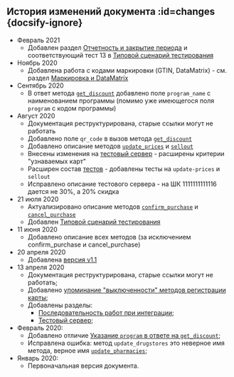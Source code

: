 ## История изменений документа :id=changes {docsify-ignore}

* Февраль 2021
  * Добавлен раздел [Отчетность и закрытие периода](/reporting.md) и соответствующий тест 13 в [Типовой сценарий тестирования](/test-cases.md)
* Ноябрь 2020
  * Добавлена работа с кодами маркировки (GTIN, DataMatrix) - см. раздел [Маркировка и DataMatrix](/datamatrix)
* Сентябрь 2020
  * В ответ метода [`get_discount`](/methods/get_discount.md) добавлено поле `program_name` с наименованием программы (помимо уже имеющегося поля `program` с кодом программы)
* Август 2020
  * Документация реструктурирована, старые ссылки могут не работать
  * Добавлено поле `qr_code` в вызов метода [`get_discount`](/methods/get_discount.md)
  * Добавлено описание методов [`update_prices`](/methods/update_prices.md) и [`sellout`](/methods/sellout.md)
  * Внесены изменения на [тестовый сервер](/test-server.md) - расширены критерии "узнаваемых карт"
  * Расширен состав [тестов](/test-cases.md) - добавлены тесты на `update-prices` и `sellout`
  * Исправлено описание тестового сервера - на ШК 1111111111116 дается не 30%, а 20% скидка
* 21 июля 2020
  * Актуализировано описание методов [`confirm_purchase`](/methods/confirm_purchase.md) и [`cancel_purchase`](/methods/cancel_purchase.md)
  * Добавлен [Типовой сценарий тестирования](/test-cases.md)
* 11 июня 2020
  * Добавлено описание всех методов (за исключением confirm_purchase и cancel_purchase)
* 20 апреля 2020
  * Добавлена [версия v1.1](/connect.md#api-versions)
* 13 апреля 2020
  * Документация реструктурирована, старые ссылки могут не работать;
  * Добавлено [упоминание "выключенности" методов регистрации карты](/like_changes.md#register);
  * Добавлены разделы:
      * [Последовательность работ при интеграции](/howto.md);
      * [Тестовый сервер](/test-server.md);
* Февраль 2020:
  * Добавлено отличие [Указание `program` в ответе на `get_discount`](/like_changes#program-in-get-discount);
  * Исправлена ошибка: метод `update_drugstores` это неверное имя метода, верное имя  [`update_pharmacies`](/like_changes#update_pharmacies);
* Январь 2020:
  * Первоначальная версия документа.
